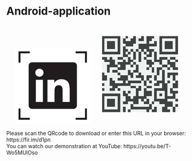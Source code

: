 # Android-application
<p align="center"><img src="images/LinkedInFinder Icon.jpg"><img src="images/QR code.jpg" style="padding:30px;"></p>
Please scan the QRcode to download or enter this URL in your browser: https://fir.im/d1pn<br>
You can watch our demonstration at YouTube: https://youtu.be/T-Wo5MUlOso<br>
